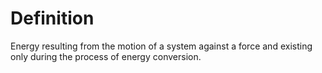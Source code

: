 # Definition

Energy resulting from the motion of a system against a force and
existing only during the process of energy conversion.

